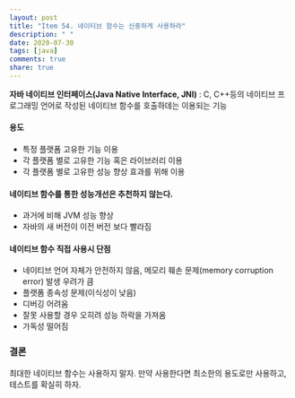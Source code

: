 ```yaml
---
layout: post
title: "Item 54. 네이티브 함수는 신중하게 사용하라"
description: " "
date: 2020-07-30
tags: [java]
comments: true
share: true
---
```


__자바 네이티브 인터페이스(Java Native Interface, JNI)__ : 
C, C++등의 네이티브 프로그래밍 언어로 작성된 네이티브 함수를 호출하데는 이용되는 기능

#### 용도
- 특정 플랫폼 고유한 기능 이용
- 각 플랫폼 별로 고유한 기능 혹은 라이브러리 이용
- 각 플랫폼 별로 고유한 성능 향상 효과를 위해 이용

#### 네이티브 함수를 통한 성능개선은 추천하지 않는다.
- 과거에 비해 JVM 성능 향상
- 자바의 새 버전이 이전 버전 보다 빨라짐

#### 네이티브 함수 직접 사용시 단점
- 네이티브 언어 자체가 안전하지 않음, 메모리 훼손 문제(memory corruption error) 발생 우려가 큼
- 플랫폼 종속성 문제(이식성이 낮음)
- 디버깅 어려움
- 잘못 사용할 경우 오히려 성능 하락을 가져옴
- 가독성 떨어짐

### 결론
최대한 네이티브 함수는 사용하지 말자. 만약 사용한다면 최소한의 용도로만 사용하고, 테스트를 확실히 하자.
